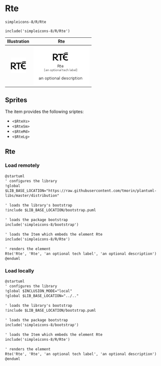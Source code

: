 # Rte


```text
simpleicons-8/R/Rte
```

```text
include('simpleicons-8/R/Rte')
```



| Illustration | Rte |
| :---: | :---: |
| ![illustration for Illustration](../../simpleicons-8/R/Rte.png) | ![illustration for Rte](../../simpleicons-8/R/Rte.Local.png) |



## Sprites
The item provides the following sriptes:

- `<$RteXs>`
- `<$RteSm>`
- `<$RteMd>`
- `<$RteLg>`





## Rte

### Load remotely
```plantuml
@startuml
' configures the library
!global $LIB_BASE_LOCATION="https://raw.githubusercontent.com/tmorin/plantuml-libs/master/distribution"

' loads the library's bootstrap
!include $LIB_BASE_LOCATION/bootstrap.puml

' loads the package bootstrap
include('simpleicons-8/bootstrap')

' loads the Item which embeds the element Rte
include('simpleicons-8/R/Rte')

' renders the element
Rte('Rte', 'Rte', 'an optional tech label', 'an optional description')
@enduml
```

### Load locally
```plantuml
@startuml
' configures the library
!global $INCLUSION_MODE="local"
!global $LIB_BASE_LOCATION="../.."

' loads the library's bootstrap
!include $LIB_BASE_LOCATION/bootstrap.puml

' loads the package bootstrap
include('simpleicons-8/bootstrap')

' loads the Item which embeds the element Rte
include('simpleicons-8/R/Rte')

' renders the element
Rte('Rte', 'Rte', 'an optional tech label', 'an optional description')
@enduml
```

